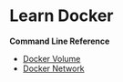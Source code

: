 # Learn Docker

**Command Line Reference**
- [Docker Volume](Volume.md#docker-volume)
- [Docker Network](Network.md#docker-network)
